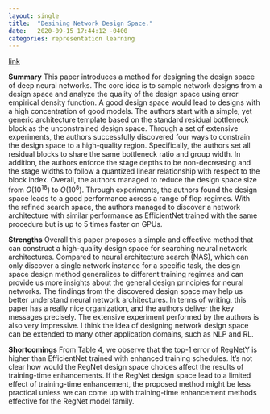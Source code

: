 ```yaml
---
layout: single
title:  "Desining Network Design Space."
date:   2020-09-15 17:44:12 -0400
categories: representation learning
---
```

<!-- You’ll find this post in your `_posts` directory. Go ahead and edit it and re-build the site to see your changes. You can rebuild the site in many different ways, but the most common way is to run `jekyll serve`, which launches a web server and auto-regenerates your site when a file is updated.

To add new posts, simply add a file in the `_posts` directory that follows the convention `YYYY-MM-DD-name-of-post.ext` and includes the necessary front matter. Take a look at the source for this post to get an idea about how it works.

Jekyll also offers powerful support for code snippets:

{% highlight ruby %}
def print_hi(name)
  puts "Hi, #{name}"
end
print_hi('Tom')
#=> prints 'Hi, Tom' to STDOUT.
{% endhighlight %}

Check out the [Jekyll docs][jekyll-docs] for more info on how to get the most out of Jekyll. File all bugs/feature requests at [Jekyll’s GitHub repo][jekyll-gh]. If you have questions, you can ask them on [Jekyll Talk][jekyll-talk].

[jekyll-docs]: https://jekyllrb.com/docs/home
[jekyll-gh]:   https://github.com/jekyll/jekyll
[jekyll-talk]: https://talk.jekyllrb.com/ -->
[link](https://arxiv.org/abs/2003.13678)

__Summary__
This paper introduces a method for designing the design space of deep neural networks. The core idea is to sample network designs from a design space and analyze the quality of the design space using error empirical density function. A good design space would lead to designs with a high concentration of good models. The authors start with a simple, yet generic architecture template based on the standard residual bottleneck block as the unconstrained design space. Through a set of extensive experiments, the authors successfully discovered four ways to constrain the design space to a high-quality region. Specifically, the authors set all residual blocks to share the same bottleneck ratio and group width. In addition, the authors enforce the stage depths to be non-decreasing and the stage widths to follow a quantized linear relationship with respect to the block index. Overall, the authors managed to reduce the design space size from $O(10^{18})$ to $O(10^8)$. Through experiments, the authors found the design space leads to a good performance across a range of flop regimes. With the refined search space, the authors managed to discover a network architecture with similar performance as EfficientNet trained with the same procedure but is up to 5 times faster on GPUs.

__Strengths__
Overall this paper proposes a simple and effective method that can construct a high-quality design space for searching neural network architectures. Compared to neural architecture search (NAS), which can only discover a single network instance for a specific task, the design space design method generalizes to different training regimes and can provide us more insights about the general design principles for neural networks. The findings from the discovered design space may help us better understand neural network architectures. In terms of writing, this paper has a really nice organization, and the authors deliver the key messages precisely. The extensive experiment performed by the authors is also very impressive. I think the idea of designing network design space can be extended to many other application domains, such as NLP and RL.

__Shortcomings__
From Table 4, we observe that the top-1 error of RegNetY is higher than EfficientNet trained with enhanced training schedules. It’s not clear how would the RegNet design space choices affect the results of training-time enhancements. If the RegNet design space lead to a limited effect of training-time enhancement, the proposed method might be less practical unless we can come up with training-time enhancement methods effective for the RegNet model family. 

